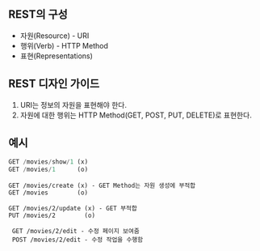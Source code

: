 ## REST의 구성

* 자원(Resource) - URI
* 행위(Verb) - HTTP Method
* 표현(Representations)

## REST 디자인 가이드

1. URI는 정보의 자원을 표현해야 한다.
2. 자원에 대한 행위는 HTTP Method(GET, POST, PUT, DELETE)로 표현한다.



## 예시

```python
GET /movies/show/1 (x)
GET /movies/1      (o)
```

```
GET /movies/create (x) - GET Method는 자원 생성에 부적합
GET /movies        (o)
```

```
GET /movies/2/update (x) - GET 부적합
PUT /movies/2        (o)
```

```
 GET /movies/2/edit - 수정 페이지 보여줌
 POST /movies/2/edit - 수정 작업을 수행함
```

